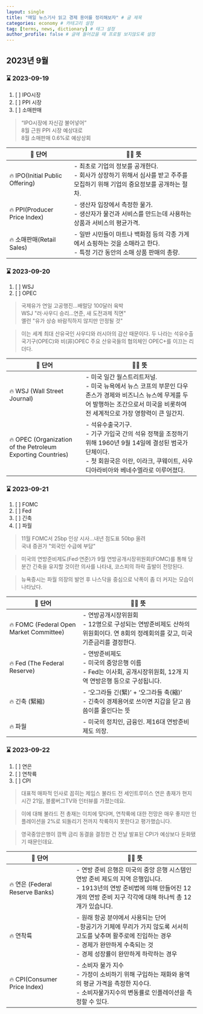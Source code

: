 ```yaml
---
layout: single
title: "매일 뉴스기사 읽고 경제 용어를 정리해보자" # 글 제목
categories: economy # 카테고리 설정
tag: [terms, news, dictionary] # 태그 설정
author_profile: false # 글에 들어갔을 때 프로필 보지않도록 설정
---
```


## 2023년 9월
### ⌛ 2023-09-19
 1. [ ] IPO시장
 2. [ ] PPI 시장
 3. [ ] 소매판매

> “IPO시장에 자신감 불어넣어”  
8월 근원 PPI 시장 예상대로  
8월 소매판매 0.6%로 예상상회

| 💭 단어|👨‍🎓 뜻|
|--|--|
|🔥 IPO(Initial Public Offering)|- 최초로 기업의 정보를 공개한다.<br> - 회사가 상장하기 위해서 심사를 받고 주주를 모집하기 위해 기업의 중요정보를 공개하는 절차.|
|🔥 PPI(Producer Price Index)|- 생산자 입장에서 측정한 물가. <br> - 생산자가 물건과 서비스를 만드는데 사용하는 상품과 서비스의 평균가격.  |
|🔥 소매판매(Retail Sales)|- 일반 시민들이 마트나 백화점 등의 각종 가게에서 쇼핑하는 것을 소매라고 한다. <br> - 특정 기간 동안의 소매 상품 판매의 총량.  |

### ⌛ 2023-09-20
 1. [ ] WSJ
 2. [ ] OPEC

> 국제유가 연일 고공행진…배럴당 100달러 육박  
WSJ  "러·사우디 승리…연준, 새 도전과제 직면"  
옐런 "유가 상승 바람직하지 않지만 안정될 것"

>이는 세계 최대 산유국인 사우디와 러시아의 감산 때문이다. 
두 나라는 석유수출국기구(OPEC)와 비(非)OPEC 주요 산유국들의 
협의체인 OPEC+를 이끄는 리더다.

| 💭 단어|👨‍🎓 뜻|
|--|--|
|🔥 WSJ (Wall Street Journal)|- 미국 일간 월스트리트저널.<br>- 미국 뉴욕에서 뉴스 코프의 부문인 다우 존스가 경제와 비즈니스 뉴스에 무게를 두어 발행하는 조간으로서 미국을 비롯하여 전 세계적으로 가장 영향력이 큰 일간지.|
|🔥 OPEC (Organization of the Petroleum Exporting Countries)|- 석유수출국기구. <br>- 기구 가입국 간의 석유 정책을 조정하기 위해 1960년 9월 14일에 결성된 범국가 단체이다. <br>- 첫 회원국은 이란, 이라크, 쿠웨이트, 사우디아라비아와 베네수엘라로 이루어졌다.|

### ⌛ 2023-09-21
 1. [ ] FOMC
 2. [ ] Fed
 3. [ ] 긴축
 4. [ ] 파월

> 11월  FOMC서 25bp 인상 시사…내년 점도표 50bp 올려  
국내 증권가 "외국인 수급에 부담"

> 미국의 연방준비제도(Fed·연준)가 9월 연방공개시장위원회(FOMC)를 통해 당분간 긴축을 유지할 것이란 의사를 나타내, 코스피의 하락 출발이 전망된다.

> 뉴욕증시는 파월 의장의 발언 후 나스닥을 중심으로 낙폭이 좀 더 커지는 모습이 나타났다.

| 💭 단어|👨‍🎓 뜻|
|--|--|
|🔥 FOMC (Federal Open Market Committee)|- 연방공개시장위원회<br>- 12명으로 구성되는 연방준비제도 산하의 위원회이다. 연 8회의 정례회의를 갖고, 미국 기준금리를 결정한다.|
|🔥 Fed (The Federal Reserve)|- 연방준비제도<br>- 미국의 중앙은행 이름<br>- Fed는 이사회, 공개시장위원회, 12개 지역 연방은행 등으로 구성됩니다.|
|🔥 긴축 (緊縮)|- ‘오그라들 긴(緊)’ + ‘오그라들 축(縮)’<br>- 긴축이 경제용어로 쓰이면 지갑을 닫고 씀씀이를 줄인다는 뜻|
|🔥 파월|- 미국의 정치인, 금융인. 제16대 연방준비제도 의장.|

### ⌛ 2023-09-22
 1. [ ] 연은
 2. [ ] 연착륙
 3. [ ] CPI

> 대표적 매파적 인사로 꼽히는 제임스 불라드 전 세인트루이스 연은 총재가 현지시간 21일, 블룸버그TV와 인터뷰를 가졌는데요.

> 이에 대해 불라드 전 총재는 이치에 맞다며, 연착륙에 대한 전망은 매우 좋지만 인플레이션을 2%로 되돌리기 전까지 착륙하지 못한다고 평가했습니다.

>영국중앙은행이 깜짝 금리 동결을 결정한 건 전날 발표된 CPI가 예상보다 둔화됐기 때문인데요.

| 💭 단어|👨‍🎓 뜻|
|--|--|
|🔥 연은 (Federal Reserve Banks)|- 연방 준비 은행은 미국의 중앙 은행 시스템인 연방 준비 제도의 지역 은행입니다.<br>- 1913년의 연방 준비법에 의해 만들어진 12개의 연방 준비 지구 각각에 대해 하나씩 총 12개가 있습니다.|
|🔥 연착륙|- 원래 항공 분야에서 사용되는 단어<br>-항공기가 기체에 무리가 가지 않도록 서서히 고도를 낮추며 활주로에 진입하는 경우<br>- 경제가 완만하게 수축되는 것<br>- 경제 성장률이 완만하게 하락하는 경우|
|🔥 CPI(Consumer Price Index)|- 소비자 물가 지수<br>- 가정이 소비하기 위해 구입하는 재화와 용역의 평균 가격을 측정한 지수다.<br>- 소비자물가지수의 변동률로 인플레이션을 측정할 수 있다.|
